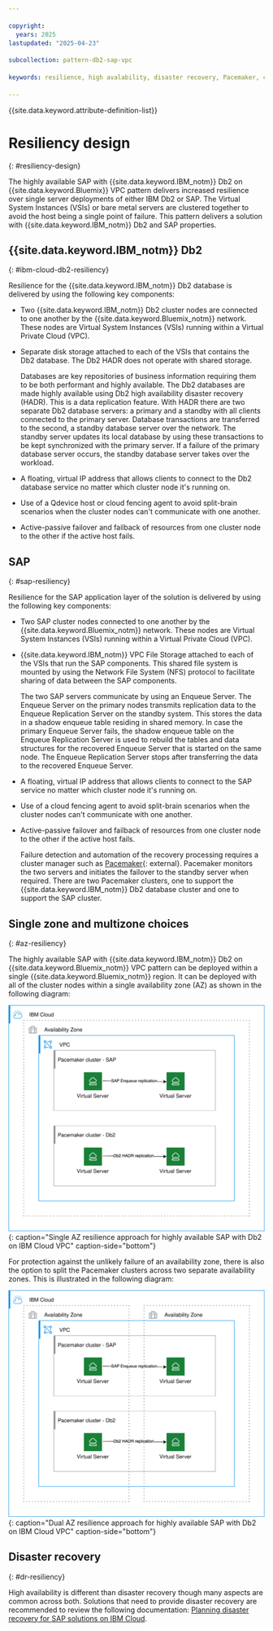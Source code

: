 ```yaml
---

copyright:
  years: 2025
lastupdated: "2025-04-23"

subcollection: pattern-db2-sap-vpc

keywords: resilience, high avalability, disaster recovery, Pacemaker, cluster, protection

---
```


{{site.data.keyword.attribute-definition-list}}

# Resiliency design
{: #resiliency-design}

The highly available SAP with {{site.data.keyword.IBM_notm}} Db2 on {{site.data.keyword.Bluemix}} VPC pattern delivers increased resilience over single server deployments of either IBM Db2 or SAP. The Virtual System Instances (VSIs) or bare metal servers are clustered together to avoid the host being a single point of failure. This pattern delivers a solution with {{site.data.keyword.IBM_notm}} Db2 and SAP properties.

## {{site.data.keyword.IBM_notm}} Db2
{: #ibm-cloud-db2-resiliency}

Resilience for the {{site.data.keyword.IBM_notm}} Db2 database is delivered by using the following key components:

 * Two {{site.data.keyword.IBM_notm}} Db2 cluster nodes are connected to one another by the {{site.data.keyword.Bluemix_notm}} network. These nodes are Virtual System Instances (VSIs) running within a Virtual Private Cloud (VPC).

* Separate disk storage attached to each of the VSIs that contains the Db2 database. The Db2 HADR does not operate with shared storage.

    Databases are key repositories of business information requiring them to be both performant and highly available. The Db2 databases are made highly available using Db2 high availability disaster recovery (HADR). This is a data replication feature. With HADR there are two separate Db2 database servers: a primary and a standby with all clients connected to the primary server. Database transactions are transferred to the second, a standby database server over the network. The standby server updates its local database by using these transactions to be kept synchronized with the primary server. If a failure of the primary database server occurs, the standby database server takes over the workload.  

* A floating, virtual IP address that allows clients to connect to the Db2 database service no matter which cluster node it's running on.

 * Use of a Qdevice host or cloud fencing agent to avoid split-brain scenarios when the cluster nodes can't communicate with one another.

* Active-passive failover and failback of resources from one cluster node to the other if the active host fails.

## SAP 
{: #sap-resiliency} 

Resilience for the SAP application layer of the solution is delivered by using the following key components:

* Two SAP cluster nodes connected to one another by the {{site.data.keyword.Bluemix_notm}} network. These nodes are Virtual System Instances (VSIs) running within a Virtual Private Cloud (VPC).

 * {{site.data.keyword.IBM_notm}} VPC File Storage attached to each of the VSIs that run the SAP components. This shared file system is mounted by using the Network File System (NFS) protocol to facilitate sharing of data between the SAP components.

    The two SAP servers communicate by using an Enqueue Server. The Enqueue Server on the primary nodes transmits replication data to the Enqueue Replication Server on the standby system. This stores the data in a shadow enqueue table residing in shared memory. In case the primary Enqueue Server fails, the shadow enqueue table on the Enqueue Replication Server is used to rebuild the tables and data structures for the recovered Enqueue Server that is started on the same node. The Enqueue Replication Server stops after transferring the data to the recovered Enqueue Server.

* A floating, virtual IP address that allows clients to connect to the SAP service no matter which cluster node it's running on.

* Use of a cloud fencing agent to avoid split-brain scenarios when the cluster nodes can't communicate with one another.

* Active-passive failover and failback of resources from one cluster node to the other if the active host fails.

    Failure detection and automation of the recovery processing requires a cluster manager such as [Pacemaker](https://clusterlabs.org/projects/pacemaker/){: external}. Pacemaker monitors the two servers and initiates the failover to the standby server when required. There are two Pacemaker clusters, one to support the {{site.data.keyword.IBM_notm}} Db2 database cluster and one to support the SAP cluster.

## Single zone and multizone choices
{: #az-resiliency} 

The highly available SAP with {{site.data.keyword.IBM_notm}} Db2 on {{site.data.keyword.Bluemix_notm}} VPC pattern can be deployed within a single {{site.data.keyword.Bluemix_notm}} region. It can be deployed with all of the cluster nodes within a single availability zone (AZ) as shown in the following diagram:

![Single AZ resilience approach for highly available SAP with Db2 on IBM Cloud VPC](/images/sap-db2-vpc-HLA-1AZ+sap.drawio.svg "Single AZ resilience approach for highly available SAP with Db2 on IBM Cloud VPCs"){: caption="Single AZ resilience approach for highly available SAP with Db2 on IBM Cloud VPC" caption-side="bottom"}

For protection against the unlikely failure of an availability zone, there is also the option to split the Pacemaker clusters across two separate availability zones.  This is illustrated in the following diagram:

![Dual AZ resilience approach for highly available SAP with Db2 on IBM Cloud VPC](/images/sap-db2-vpc-HLA-2AZ+sap.drawio.svg "Dual AZ resilience approach for highly available SAP with Db2 on IBM Cloud VPCs"){: caption="Dual AZ resilience approach for highly available SAP with Db2 on IBM Cloud VPC" caption-side="bottom"}

## Disaster recovery
{: #dr-resiliency} 

High availability is different than disaster recovery though many aspects are common across both. Solutions that need to provide disaster recovery are recommended to review the following documentation: [Planning disaster recovery for SAP solutions on IBM Cloud](/docs/sap?topic=sap-disaster-recovery-design-considerations-overview).
